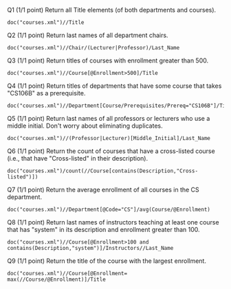 Q1  (1/1 point)
Return all Title elements (of both departments and courses). 
```
doc("courses.xml")//Title
```
Q2  (1/1 point)
Return last names of all department chairs. 
```
doc("courses.xml")//Chair/(Lecturer|Professor)/Last_Name
```
Q3  (1/1 point)
Return titles of courses with enrollment greater than 500. 
```
doc("courses.xml")//Course[@Enrollment>500]/Title
```
Q4  (1/1 point)
Return titles of departments that have some course that takes "CS106B" as a prerequisite. 
```
doc("courses.xml")//Department[Course/Prerequisites/Prereq="CS106B"]/Title
```
Q5  (1/1 point)
Return last names of all professors or lecturers who use a middle initial. Don't worry about eliminating duplicates. 
```
doc("courses.xml")//(Professor|Lecturer)[Middle_Initial]/Last_Name
```
Q6  (1/1 point)
Return the count of courses that have a cross-listed course (i.e., that have "Cross-listed" in their description). 
```
doc("courses.xml")/count(//Course[contains(Description,"Cross-listed")])
```
Q7  (1/1 point)
Return the average enrollment of all courses in the CS department. 
```
doc("courses.xml")//Department[@Code="CS"]/avg(Course/@Enrollment)
```
Q8  (1/1 point)
Return last names of instructors teaching at least one course that has "system" in its description and enrollment greater than 100. 
```
doc("courses.xml")//Course[@Enrollment>100 and contains(Description,"system")]/Instructors//Last_Name
```
Q9  (1/1 point)
Return the title of the course with the largest enrollment. 
```
doc("courses.xml")//Course[@Enrollment= max(//Course/@Enrollment)]/Title
```